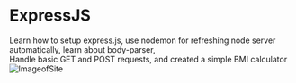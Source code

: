 # ExpressJS
Learn how to setup express.js, use nodemon for refreshing node server automatically, learn about body-parser,  
Handle basic GET and POST requests,
and created a simple BMI calculator
![ImageofSite](/https://github.com/kdinosaur/7_ExpressJS/blob/main/bmipic.png)
